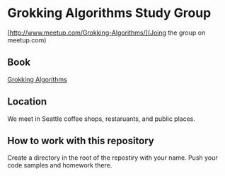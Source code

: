 # Grokking Algorithms Study Group

[http://www.meetup.com/Grokking-Algorithms/](Joing the group on meetup.com)

## Book
[Grokking Algorithms](https://www.manning.com/books/grokking-algorithms)

## Location
We meet in Seattle coffee shops, restaruants, and public places.

## How to work with this repository

Create a directory in the root of the repostiry with your name. Push your code samples and homework there.
